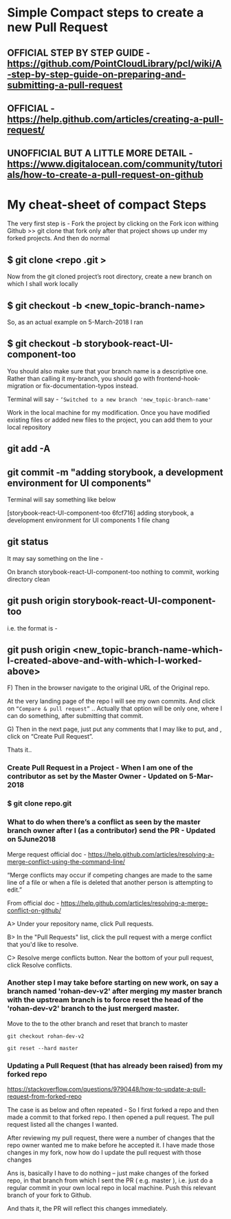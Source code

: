 # Simple Compact steps to create a new Pull Request

## OFFICIAL STEP BY STEP GUIDE - https://github.com/PointCloudLibrary/pcl/wiki/A-step-by-step-guide-on-preparing-and-submitting-a-pull-request

## OFFICIAL - https://help.github.com/articles/creating-a-pull-request/

## UNOFFICIAL BUT A LITTLE MORE DETAIL - https://www.digitalocean.com/community/tutorials/how-to-create-a-pull-request-on-github

# My cheat-sheet of compact Steps

The very first step is - Fork the project by clicking on the Fork icon withing Github >> git clone that fork only after that project shows up under my forked projects. And then do normal

## \$ git clone <repo .git >

Now from the git cloned project’s root directory, create a new branch on which I shall work locally

## \$ git checkout -b <new_topic-branch-name>

So, as an actual example on 5-March-2018 I ran

## \$ git checkout -b storybook-react-UI-component-too

You should also make sure that your branch name is a descriptive one. Rather than calling it my-branch, you should go with frontend-hook-migration or fix-documentation-typos instead.

Terminal will say - `‘Switched to a new branch 'new_topic-branch-name'`

Work in the local machine for my modification. Once you have modified existing files or added new files to the project, you can add them to your local repository

## git add -A

## git commit -m "adding storybook, a development environment for UI components"

Terminal will say something like below

[storybook-react-UI-component-too 6fcf716] adding storybook, a development environment for UI components
1 file chang

## git status

It may say something on the line -

On branch storybook-react-UI-component-too
nothing to commit, working directory clean

## git push origin storybook-react-UI-component-too

i.e. the format is -

## git push origin <new_topic-branch-name-which-I-created-above-and-with-which-I-worked-above>

F) Then in the browser navigate to the original URL of the Original repo.

At the very landing page of the repo I will see my own commits. And click on `“Compare & pull r­equest”` .. Actually that option will be only one, where I can do something, after submitting that commit.

G) Then in the next page, just put any comments that I may like to put, and , click on “Create Pull Request”.

Thats it..

### Create Pull Request in a Project - When I am one of the contributor as set by the Master Owner - Updated on 5-Mar-2018

### \$ git clone repo.git

### What to do when there’s a conflict as seen by the master branch owner after I (as a contributor) send the PR - Updated on 5June2018

Merge request official doc - https://help.github.com/articles/resolving-a-merge-conflict-using-the-command-line/

“Merge conflicts may occur if competing changes are made to the same line of a file or when a file is deleted that another person is attempting to edit.”

From official doc - https://help.github.com/articles/resolving-a-merge-conflict-on-github/

A> Under your repository name, click Pull requests.

B> In the "Pull Requests" list, click the pull request with a merge conflict that you'd like to resolve.

C> Resolve merge conflicts button. Near the bottom of your pull request, click Resolve conflicts.

### Another step I may take before starting on new work, on say a branch named 'rohan-dev-v2' after merging my master branch with the upstream branch is to force reset the head of the 'rohan-dev-v2' branch to the just mergerd master.

Move to the to the other branch and reset that branch to master

`git checkout rohan-dev-v2`

`git reset --hard master`

### Updating a Pull Request (that has already been raised) from my forked repo

https://stackoverflow.com/questions/9790448/how-to-update-a-pull-request-from-forked-repo

The case is as below and often repeated - So I first forked a repo and then made a commit to that forked repo. I then opened a pull request. The pull request listed all the changes I wanted.

After reviewing my pull request, there were a number of changes that the repo owner wanted me to make before he accepted it. I have made those changes in my fork, now how do I update the pull request with those changes

Ans is, basically I have to do nothing – just make changes of the forked repo, in that branch from which I sent the PR ( e.g. master ), i.e. just do a regular commit in your own local repo in local machine. Push this relevant branch of your fork to Github.

And thats it, the PR will reflect this changes immediately.
